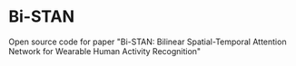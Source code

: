 # Bi-STAN
Open source code for paper "Bi-STAN: Bilinear Spatial-Temporal Attention Network for Wearable Human Activity Recognition"
